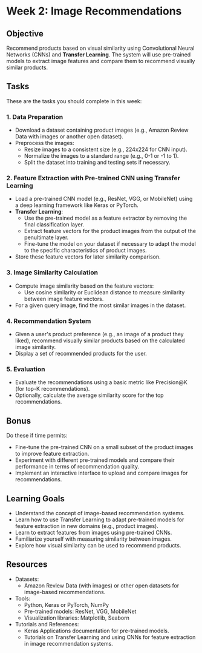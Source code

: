 # Week 2: Image Recommendations

## Objective
Recommend products based on visual similarity using Convolutional Neural Networks (CNNs) and **Transfer Learning**. The system will use pre-trained models to extract image features and compare them to recommend visually similar products.

## Tasks

These are the tasks you should complete in this week:

### 1. **Data Preparation**
- Download a dataset containing product images (e.g., Amazon Review Data with images or another open dataset).
- Preprocess the images:
  - Resize images to a consistent size (e.g., 224x224 for CNN input).
  - Normalize the images to a standard range (e.g., 0-1 or -1 to 1).
  - Split the dataset into training and testing sets if necessary.

### 2. **Feature Extraction with Pre-trained CNN using Transfer Learning**
- Load a pre-trained CNN model (e.g., ResNet, VGG, or MobileNet) using a deep learning framework like Keras or PyTorch.
- **Transfer Learning**:
  - Use the pre-trained model as a feature extractor by removing the final classification layer.
  - Extract feature vectors for the product images from the output of the penultimate layer.
  - Fine-tune the model on your dataset if necessary to adapt the model to the specific characteristics of product images.
- Store these feature vectors for later similarity comparison.

### 3. **Image Similarity Calculation**
- Compute image similarity based on the feature vectors:
  - Use cosine similarity or Euclidean distance to measure similarity between image feature vectors.
- For a given query image, find the most similar images in the dataset.

### 4. **Recommendation System**
- Given a user's product preference (e.g., an image of a product they liked), recommend visually similar products based on the calculated image similarity.
- Display a set of recommended products for the user.

### 5. **Evaluation**
- Evaluate the recommendations using a basic metric like Precision@K (for top-K recommendations).
- Optionally, calculate the average similarity score for the top recommendations.

## Bonus
Do these if time permits:
- Fine-tune the pre-trained CNN on a small subset of the product images to improve feature extraction.
- Experiment with different pre-trained models and compare their performance in terms of recommendation quality.
- Implement an interactive interface to upload and compare images for recommendations.

## Learning Goals
- Understand the concept of image-based recommendation systems.
- Learn how to use Transfer Learning to adapt pre-trained models for feature extraction in new domains (e.g., product images).
- Learn to extract features from images using pre-trained CNNs.
- Familiarize yourself with measuring similarity between images.
- Explore how visual similarity can be used to recommend products.

## Resources
- Datasets:
  - Amazon Review Data (with images) or other open datasets for image-based recommendations.
- Tools:
  - Python, Keras or PyTorch, NumPy
  - Pre-trained models: ResNet, VGG, MobileNet
  - Visualization libraries: Matplotlib, Seaborn
- Tutorials and References:
  - Keras Applications documentation for pre-trained models.
  - Tutorials on Transfer Learning and using CNNs for feature extraction in image recommendation systems.
